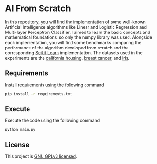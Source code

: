 # AI From Scratch

In this repository, you will find the implementation of some well-known Artificial Intelligence algorithms like Linear and Logistic Regression and Multi-layer Perceptron Classifier. I aimed to learn the basic concepts and mathematical foundations, so only the numpy library was used. Alongside each implementation, you will find some benchmarks comparing the performance of the algorithm developed from scratch and the corresponding [Scikit Learn](https://scikit-learn.org/stable/index.html) implementation. The datasets used in the experiments are the [california housing](https://scikit-learn.org/stable/modules/generated/sklearn.datasets.fetch_california_housing.html), [breast cancer](https://scikit-learn.org/stable/modules/generated/sklearn.datasets.load_breast_cancer.html), and [iris](https://scikit-learn.org/stable/modules/generated/sklearn.datasets.load_iris.html).

## Requirements

Install requirements using the following command

```bash
pip install -r requirements.txt
```

## Execute

Execute the code using the following command

```bash
python main.py
```

## License

This project is [GNU GPLv3 licensed](./LICENSE).